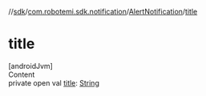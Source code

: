 //[sdk](../../../index.md)/[com.robotemi.sdk.notification](../index.md)/[AlertNotification](index.md)/[title](title.md)



# title  
[androidJvm]  
Content  
private open val [title](title.md): [String](https://developer.android.com/reference/kotlin/java/lang/String.html)  



